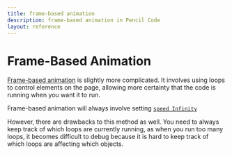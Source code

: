 ```yaml
---
title: frame-based animation
description: frame-based animation in Pencil Code
layout: reference
---
```


# Frame-Based Animation

[Frame-based animation](fanimation.html) is slightly more complicated. It involves using loops to control elements on the page, allowing more certainty that the code is running when you want it to run. 

Frame-based animation will always involve setting [`speed Infinity`](fanimation.html)

However, there are drawbacks to this method as well. You need to always keep track of which loops are currently running, as when you run too many loops, it becomes difficult to debug because it is hard to keep track of which loops are affecting which objects. 